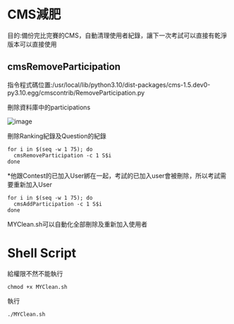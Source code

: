 # CMS減肥  
  
目的:備份完比完賽的CMS，自動清理使用者紀錄，讓下一次考試可以直接有乾淨版本可以直接使用  

## cmsRemoveParticipation  
  
指令程式碼位置:/usr/local/lib/python3.10/dist-packages/cms-1.5.dev0-py3.10.egg/cmscontrib/RemoveParticipation.py  
  
刪除資料庫中的participations 
  
![image](https://github.com/user-attachments/assets/a4de4aef-f2e6-478d-8ace-14a1d82ba3bc) 
  
刪除Ranking紀錄及Question的紀錄  
  
```
for i in $(seq -w 1 75); do
  cmsRemoveParticipation -c 1 S$i
done
```
*他跟Contest的已加入User綁在一起，考試的已加入user會被刪除，所以考試需要重新加入User  
```
for i in $(seq -w 1 75); do
  cmsAddParticipation -c 1 S$i
done
```
MYClean.sh可以自動化全部刪除及重新加入使用者  

# Shell Script  
給權限不然不能執行  
```
chmod +x MYClean.sh
```
執行  
```
./MYClean.sh
```
